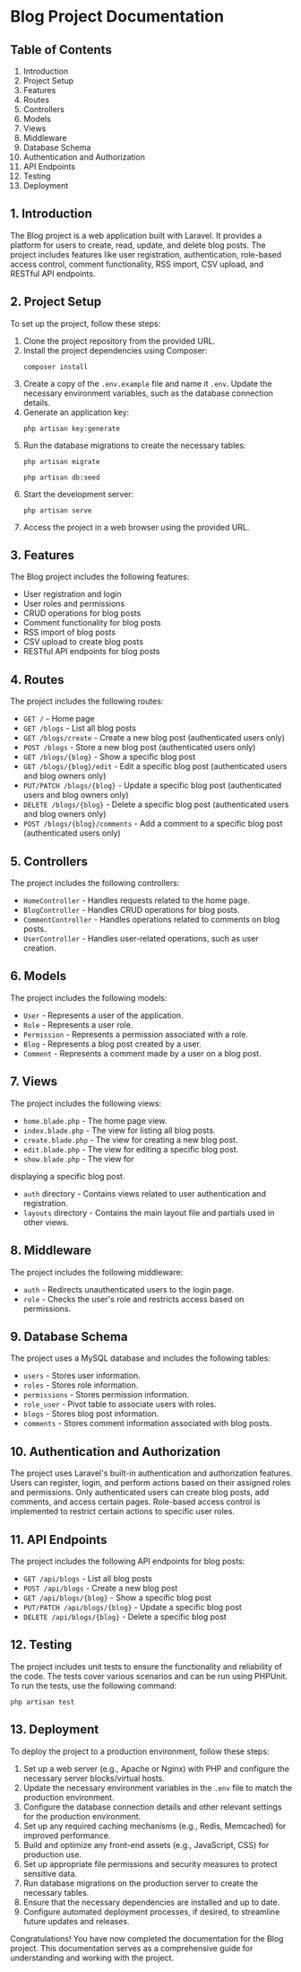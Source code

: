 # Blog Project Documentation

## Table of Contents
1. Introduction
2. Project Setup
3. Features
4. Routes
5. Controllers
6. Models
7. Views
8. Middleware
9. Database Schema
10. Authentication and Authorization
11. API Endpoints
12. Testing
13. Deployment

## 1. Introduction
The Blog project is a web application built with Laravel. It provides a platform for users to create, read, update, and delete blog posts. The project includes features like user registration, authentication, role-based access control, comment functionality, RSS import, CSV upload, and RESTful API endpoints.

## 2. Project Setup
To set up the project, follow these steps:

1. Clone the project repository from the provided URL.
2. Install the project dependencies using Composer:
   ```
   composer install
   ```
3. Create a copy of the `.env.example` file and name it `.env`. Update the necessary environment variables, such as the database connection details.
4. Generate an application key:
   ```
   php artisan key:generate
   ```
5. Run the database migrations to create the necessary tables:
   ```
   php artisan migrate

   php artisan db:seed 
   ```
6. Start the development server:
   ```
   php artisan serve
   ```
7. Access the project in a web browser using the provided URL.

## 3. Features
The Blog project includes the following features:

- User registration and login
- User roles and permissions
- CRUD operations for blog posts
- Comment functionality for blog posts
- RSS import of blog posts
- CSV upload to create blog posts
- RESTful API endpoints for blog posts

## 4. Routes
The project includes the following routes:

- `GET /` - Home page
- `GET /blogs` - List all blog posts
- `GET /blogs/create` - Create a new blog post (authenticated users only)
- `POST /blogs` - Store a new blog post (authenticated users only)
- `GET /blogs/{blog}` - Show a specific blog post
- `GET /blogs/{blog}/edit` - Edit a specific blog post (authenticated users and blog owners only)
- `PUT/PATCH /blogs/{blog}` - Update a specific blog post (authenticated users and blog owners only)
- `DELETE /blogs/{blog}` - Delete a specific blog post (authenticated users and blog owners only)
- `POST /blogs/{blog}/comments` - Add a comment to a specific blog post (authenticated users only)

## 5. Controllers
The project includes the following controllers:

- `HomeController` - Handles requests related to the home page.
- `BlogController` - Handles CRUD operations for blog posts.
- `CommentController` - Handles operations related to comments on blog posts.
- `UserController` - Handles user-related operations, such as user creation.

## 6. Models
The project includes the following models:

- `User` - Represents a user of the application.
- `Role` - Represents a user role.
- `Permission` - Represents a permission associated with a role.
- `Blog` - Represents a blog post created by a user.
- `Comment` - Represents a comment made by a user on a blog post.

## 7. Views
The project includes the following views:

- `home.blade.php` - The home page view.
- `index.blade.php` - The view for listing all blog posts.
- `create.blade.php` - The view for creating a new blog post.
- `edit.blade.php` - The view for editing a specific blog post.
- `show.blade.php` - The view for

 displaying a specific blog post.
- `auth` directory - Contains views related to user authentication and registration.
- `layouts` directory - Contains the main layout file and partials used in other views.

## 8. Middleware
The project includes the following middleware:

- `auth` - Redirects unauthenticated users to the login page.
- `role` - Checks the user's role and restricts access based on permissions.

## 9. Database Schema
The project uses a MySQL database and includes the following tables:

- `users` - Stores user information.
- `roles` - Stores role information.
- `permissions` - Stores permission information.
- `role_user` - Pivot table to associate users with roles.
- `blogs` - Stores blog post information.
- `comments` - Stores comment information associated with blog posts.

## 10. Authentication and Authorization
The project uses Laravel's built-in authentication and authorization features. Users can register, login, and perform actions based on their assigned roles and permissions. Only authenticated users can create blog posts, add comments, and access certain pages. Role-based access control is implemented to restrict certain actions to specific user roles.

## 11. API Endpoints
The project includes the following API endpoints for blog posts:

- `GET /api/blogs` - List all blog posts
- `POST /api/blogs` - Create a new blog post
- `GET /api/blogs/{blog}` - Show a specific blog post
- `PUT/PATCH /api/blogs/{blog}` - Update a specific blog post
- `DELETE /api/blogs/{blog}` - Delete a specific blog post

## 12. Testing
The project includes unit tests to ensure the functionality and reliability of the code. The tests cover various scenarios and can be run using PHPUnit. To run the tests, use the following command:
```
php artisan test
```

## 13. Deployment
To deploy the project to a production environment, follow these steps:

1. Set up a web server (e.g., Apache or Nginx) with PHP and configure the necessary server blocks/virtual hosts.
2. Update the necessary environment variables in the `.env` file to match the production environment.
3. Configure the database connection details and other relevant settings for the production environment.
4. Set up any required caching mechanisms (e.g., Redis, Memcached) for improved performance.
5. Build and optimize any front-end assets (e.g., JavaScript, CSS) for production use.
6. Set up appropriate file permissions and security measures to protect sensitive data.
7. Run database migrations on the production server to create the necessary tables.
8. Ensure that the necessary dependencies are installed and up to date.
9. Configure automated deployment processes, if desired, to streamline future updates and releases.

Congratulations! You have now completed the documentation for the Blog project. This documentation serves as a comprehensive guide for understanding and working with the project.
